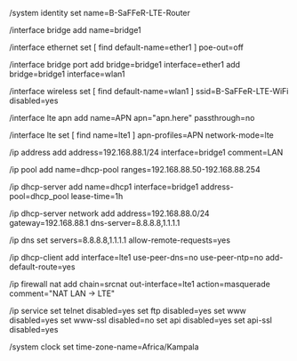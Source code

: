 /system identity
set name=B-SaFFeR-LTE-Router

/interface bridge
add name=bridge1

/interface ethernet
set [ find default-name=ether1 ] poe-out=off

/interface bridge port
add bridge=bridge1 interface=ether1
add bridge=bridge1 interface=wlan1

/interface wireless
set [ find default-name=wlan1 ] ssid=B-SaFFeR-LTE-WiFi disabled=yes

/interface lte apn
add name=APN apn="apn.here" passthrough=no

/interface lte
set [ find name=lte1 ] apn-profiles=APN network-mode=lte

/ip address
add address=192.168.88.1/24 interface=bridge1 comment=LAN

/ip pool
add name=dhcp-pool ranges=192.168.88.50-192.168.88.254

/ip dhcp-server
add name=dhcp1 interface=bridge1 address-pool=dhcp_pool lease-time=1h

/ip dhcp-server network
add address=192.168.88.0/24 gateway=192.168.88.1 dns-server=8.8.8.8,1.1.1.1

/ip dns
set servers=8.8.8.8,1.1.1.1 allow-remote-requests=yes

/ip dhcp-client
add interface=lte1 use-peer-dns=no use-peer-ntp=no add-default-route=yes

/ip firewall nat
add chain=srcnat out-interface=lte1 action=masquerade comment="NAT LAN → LTE"

/ip service
set telnet disabled=yes
set ftp disabled=yes
set www disabled=yes
set www-ssl disabled=no
set api disabled=yes
set api-ssl disabled=yes

/system clock
set time-zone-name=Africa/Kampala
